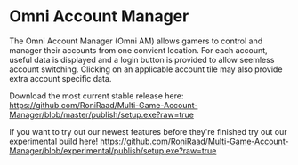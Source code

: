 # Omni Account Manager
The Omni Account Manager (Omni AM) allows gamers to control and manager their accounts from one convient location. For each account, useful data is displayed and a login button is provided to allow seemless account switching. Clicking on an applicable account tile may also provide extra account specific data.

Download the most current stable release here:
https://github.com/RoniRaad/Multi-Game-Account-Manager/blob/master/publish/setup.exe?raw=true

If you want to try out our newest features before they're finished try out our experimental build here!
https://github.com/RoniRaad/Multi-Game-Account-Manager/blob/experimental/publish/setup.exe?raw=true